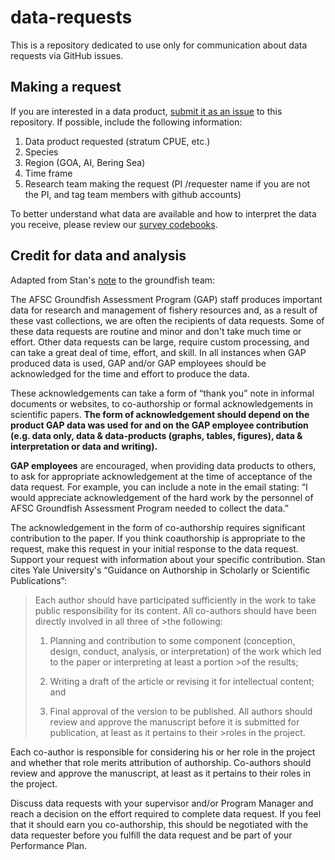 # data-requests

This is a repository dedicated to use only for communication about data requests via GitHub issues. 

## Making a request
If you are interested in a data product, [submit it as an issue](https://github.com/afsc-gap-products/data-requests/issues) to this repository. If possible, include the following information:

1. Data product requested (stratum CPUE, etc.)
2. Species
3. Region (GOA, AI, Bering Sea)
4. Time frame
5. Research team making the request (PI /requester name if you are not the PI, and tag team members with github accounts)

To better understand what data are available and how to interpret the data you receive, please review our [survey codebooks](https://www.fisheries.noaa.gov/resource/document/groundfish-survey-species-code-manual-and-data-codes-manual).

## Credit for data and analysis
Adapted from Stan's [note](https://github.com/afsc-gap-products/data-requests/issues/3) to the groundfish team:

The AFSC Groundfish Assessment Program (GAP) staff produces important data for research and management of fishery resources and, as a result of these vast collections, we are often the recipients of data requests. Some of these data requests are routine and minor and don't take much time or effort. Other data requests can be large, require custom processing, and can take a great deal of time, effort, and skill. In all instances when GAP produced data is used, GAP and/or GAP employees should be acknowledged for the time and effort to produce the data. 

These acknowledgements can take a form of “thank you” note in informal documents or websites, to co-authorship or formal acknowledgements in scientific papers. **The form of acknowledgement should depend on the product GAP data was used for and on the GAP employee contribution (e.g. data only, data & data-products (graphs, tables, figures), data & interpretation or data and writing).** 

**GAP employees** are encouraged, when providing data products to others, to ask for appropriate acknowledgement at the time of acceptance of the data request. For example, you can include a note in the email stating: “I would appreciate acknowledgement of the hard work by the personnel of AFSC Groundfish Assessment Program needed to collect the data.”

The acknowledgement in the form of co-authorship requires significant contribution to the paper. If  you think coauthorship is appropriate to the request, make this request in your initial response to the data request. Support your request with information about your specific contribution. Stan cites Yale University's “Guidance on Authorship in Scholarly or Scientific Publications”:

>Each author should have participated sufficiently in the work to take public responsibility for its content. All co-authors should have been directly involved in all three of >the following:
>
>1. Planning and contribution to some component (conception, design, conduct, analysis, or interpretation) of the work which led to the paper or interpreting at least a portion >of the results;
>
>2. Writing a draft of the article or revising it for intellectual content; and
>
>3. Final approval of the version to be published.  All authors should review and approve the manuscript before it is submitted for publication, at least as it pertains to their >roles in the project.


Each co-author is responsible for considering his or her role in the project and whether that role merits attribution of authorship. Co-authors should review and approve the manuscript, at least as it pertains to their roles in the project.

Discuss data requests with your supervisor and/or Program Manager and reach a decision on the effort required to complete data request. If you feel that it should earn you co-authorship, this should be negotiated with the data requester before you fulfill the data request and be part of your Performance Plan.
